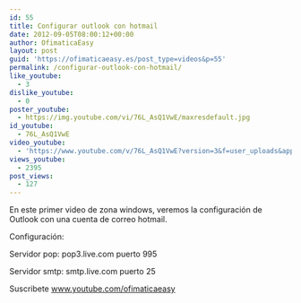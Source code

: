 ```yaml
---
id: 55
title: Configurar outlook con hotmail
date: 2012-09-05T08:00:12+00:00
author: OfimaticaEasy
layout: post
guid: 'https://ofimaticaeasy.es/post_type=videos&p=55'
permalink: /configurar-outlook-con-hotmail/
like_youtube:
  - 3
dislike_youtube:
  - 0
poster_youtube:
  - https://img.youtube.com/vi/76L_AsQ1VwE/maxresdefault.jpg
id_youtube:
  - 76L_AsQ1VwE
video_youtube:
  - 'https://www.youtube.com/v/76L_AsQ1VwE?version=3&f=user_uploads&app=youtube_gdata'
views_youtube:
  - 2395
post_views:
  - 127
---
```

En este primer video de zona windows, veremos la configuración de Outlook con una cuenta de correo hotmail.

Configuración:

Servidor pop: pop3.live.com puerto 995
  
Servidor smtp: smtp.live.com puerto 25

Suscribete www.youtube.com/ofimaticaeasy